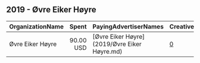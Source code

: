 ## 2019 - Øvre Eiker Høyre 
|OrganizationName|Spent|PayingAdvertiserNames|CreativeUrls|Impressions|Genders|AgeBrackets|CountryCodes|BillingAddresses|CandidateBallotInformation|
|:---|---:|:---|:---|---:|:---|:---|:---|:---|:---|
|Øvre Eiker Høyre|90.00 USD|[Øvre Eiker Høyre](2019/Øvre Eiker Høyre.md)|[0](https://www.snap.com/political-ads/asset/68a35c46d386ee2fef9d642890444a39abb864a363843936d7e1ad46275e654f?mediaType=png)|23,759|||norway|NO||
